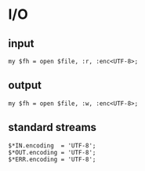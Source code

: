 # I/O

## input

    my $fh = open $file, :r, :enc<UTF-8>;

## output

    my $fh = open $file, :w, :enc<UTF-8>;

## standard streams

    $*IN.encoding  = 'UTF-8';
    $*OUT.encoding = 'UTF-8';
    $*ERR.encoding = 'UTF-8';
